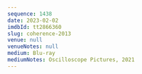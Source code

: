 ```yaml
---
sequence: 1438
date: 2023-02-02
imdbId: tt2866360
slug: coherence-2013
venue: null
venueNotes: null
medium: Blu-ray
mediumNotes: Oscilloscope Pictures, 2021
---
```

